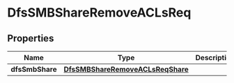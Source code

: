 # DfsSMBShareRemoveACLsReq

## Properties
Name | Type | Description | Notes
------------ | ------------- | ------------- | -------------
**dfsSmbShare** | [**DfsSMBShareRemoveACLsReqShare**](DfsSMBShareRemoveACLsReqShare.md) |  | 
